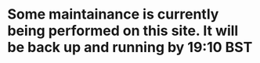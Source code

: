 # Some maintainance is currently being performed on this site. It will be back up and running by 19:10 BST
